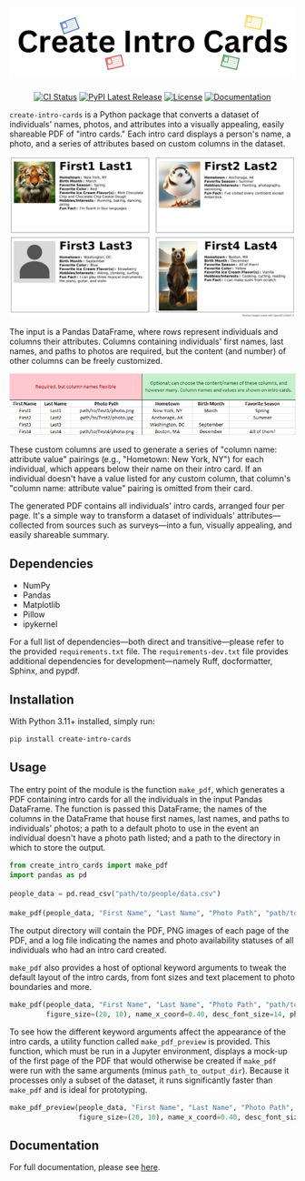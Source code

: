 # ![logo](https://github.com/robertfmath/Create-Intro-Cards/blob/main/docs/source/_static/images/logo.svg?raw=true)

<div align="center">

[![CI Status](https://github.com/robertfmath/Create-Intro-Cards/actions/workflows/ci.yml/badge.svg?branch=main)](https://github.com/robertfmath/Create-Intro-Cards/actions/workflows/ci.yml)
[![PyPI Latest Release](https://img.shields.io/pypi/v/create-intro-cards.svg)](https://pypi.org/project/create-intro-cards/)
[![License](https://img.shields.io/badge/License-BSD_3--Clause-f72d23.svg)](https://github.com/robertfmath/Create-Intro-Cards/blob/main/LICENSE.txt)
[![Documentation](https://img.shields.io/badge/Documentation-e3e300)](https://robertfmath.github.io/Create-Intro-Cards)

</div>

`create-intro-cards` is a Python package that converts a dataset of individuals' names, photos, and attributes into a visually appealing, easily shareable PDF of "intro cards." Each intro card displays a person's name, a photo, and a series of attributes based on custom columns in the dataset.

<p align="center">
  <img src="https://github.com/robertfmath/Create-Intro-Cards/blob/main/docs/source/_static/images/example_output_page.png?raw=true" alt="An example of one page of output in the PDF" style="max-width: 100%; height: auto;">
</p>

The input is a Pandas DataFrame, where rows represent individuals and columns their attributes. Columns containing individuals' first names, last names, and paths to photos are required, but the content (and number) of other columns can be freely customized.

<p align="center">
  <img src="https://github.com/robertfmath/Create-Intro-Cards/blob/main/docs/source/_static/images/example_people_data.png?raw=true" alt="An example of the structure of the input Pandas DataFrame" style="max-width: 100%; height: auto;">
</p>

These custom columns are used to generate a series of "column name: attribute value" pairings (e.g., "Hometown: New York, NY") for each individual, which appears below their name on their intro card. If an individual doesn't have a value listed for any custom column, that column's "column name: attribute value" pairing is omitted from their card.

The generated PDF contains all individuals' intro cards, arranged four per page. It's a simple way to transform a dataset of individuals' attributes&mdash;collected from sources such as surveys&mdash;into a fun, visually appealing, and easily shareable summary.

## Dependencies

- NumPy
- Pandas
- Matplotlib
- Pillow
- ipykernel

For a full list of dependencies&mdash;both direct and transitive&mdash;please refer to the provided `requirements.txt` file. The `requirements-dev.txt` file provides additional dependencies for development&mdash;namely Ruff, docformatter, Sphinx, and pypdf.

## Installation

With Python 3.11+ installed, simply run:

```bash
pip install create-intro-cards
```

## Usage

The entry point of the module is the function `make_pdf`, which generates a PDF containing intro cards for all the individuals in the input Pandas DataFrame. The function is passed this DataFrame; the names of the columns in the DataFrame that house first names, last names, and paths to individuals' photos; a path to a default photo to use in the event an individual doesn't have a photo path listed; and a path to the directory in which to store the output.

```python
from create_intro_cards import make_pdf
import pandas as pd

people_data = pd.read_csv("path/to/people/data.csv")

make_pdf(people_data, "First Name", "Last Name", "Photo Path", "path/to/default/photo.png", "path/to/output/dir")
```

The output directory will contain the PDF, PNG images of each page of the PDF, and a log file indicating the names and photo availability statuses of all individuals who had an intro card created.

`make_pdf` also provides a host of optional keyword arguments to tweak the default layout of the intro cards, from font sizes and text placement to photo boundaries and more.

```python
make_pdf(people_data, "First Name", "Last Name", "Photo Path", "path/to/default/photo.png", "path/to/output/dir",
         figure_size=(20, 10), name_x_coord=0.40, desc_font_size=14, photo_axes_bounds=(0.01, 0.02, 0.2, 0.92))
```

To see how the different keyword arguments affect the appearance of the intro cards, a utility function called `make_pdf_preview` is provided. This function, which must be run in a Jupyter environment, displays a mock-up of the first page of the PDF that would otherwise be created if `make_pdf` were run with the same arguments (minus `path_to_output_dir`). Because it processes only a subset of the dataset, it runs significantly faster than `make_pdf` and is ideal for prototyping.

```python
make_pdf_preview(people_data, "First Name", "Last Name", "Photo Path", "path/to/default/photo.png", 
                 figure_size=(20, 10), name_x_coord=0.40, desc_font_size=14, photo_axes_bounds=(0.01, 0.02, 0.2, 0.92))
```

## Documentation

For full documentation, please see [here](https://robertfmath.github.io/Create-Intro-Cards).
